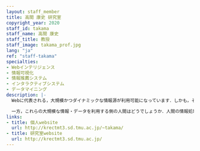 ```yaml
---
layout: staff_member
title: 高間 康史 研究室
copyright_year: 2020
staff_id: takama
staff_name: 高間 康史
staff_title: 教授
staff_image: takama_prof.jpg
lang: "ja"
ref: "staff-takama"
specialties:
- Webインテリジェンス
- 情報可視化
- 情報推薦システム
- インタラクティブシステム
- データマイニング
description: |-
  Webに代表される，大規模かつダイナミックな情報源が利用可能になっています．しかも，それらの情報は誰でも，いつでも，どこでも利用可能な，とても身近なものです．このような情報源が普及し始めたのは高々20年程度前のことですが，あっという間に我々にとって必要不可欠な存在となりました．今後もますます発展していくことでしょう．また，近年様々な分野で多様かつ大規模なデータ（ビッグデータ）が収集されるようになり，これらをいかに活用するかが企業や社会における重要課題の一つとなっています．

  一方，これらの大規模な情報・データを利用する側の人間はどうでしょうか．人間の情報処理能力は，昔からそれほど大きくは変わっていないでしょう．つまり，大規模化する情報源と，人間の情報処理能力の間のギャップは大きくなるばかりです．このギャップを解決し，情報をより高度に，便利に利用するためには，情報源と人間の「仲介役」＝インタフェースが重要であるとの観点から，「人に役立つ情報の収集・生成」，「人が利用しやすい情報提示」に関する研究を進めています．具体的な研究テーマとして，レコメンデーション（情報推薦），情報アクセス支援，情報可視化，データ解析支援（Visual Analytics）などに取り組んでいます．
links:
- title: 個人website
  url: http://krectmt3.sd.tmu.ac.jp/~takama/
- title: 研究室website
  url: http://krectmt3.sd.tmu.ac.jp/
---
```

